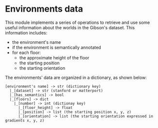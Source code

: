 # Environments data
This module implements a series of operations to retrieve and use some useful information about the worlds in the Gibson's dataset.
This information includes:
* the environment's name
* if the environment is semantically annotated  
* for each floor:
    * the approximate height of the floor
    * the starting position
    * the starting orientation
  
The environments' data are organized in a dictionary, as shown below:

```
[environment's name] -> str (dictionary key)
  |_[dataset] -> str (stanford or matterport)
  |_[has_semantics] -> bool
  |_[floors] -> dict
    |_[number] -> int (dictionay key)
      |_[floor_height] -> float
      |_[position] -> list (the starting position x, y, z)
      |_[orientation] -> list (the starting orientation expressed in gradients x, y, z)

```
